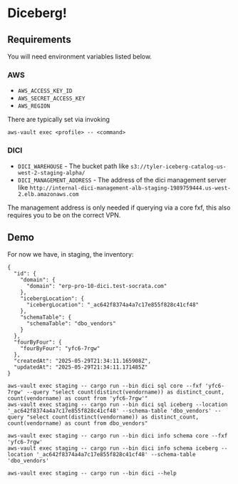 # Diceberg!

## Requirements

You will need environment variables listed below.

### AWS

- `AWS_ACCESS_KEY_ID`
- `AWS_SECRET_ACCESS_KEY`
- `AWS_REGION`

There are typically set via invoking

```
aws-vault exec <profile> -- <command>
```

### DICI

- `DICI_WAREHOUSE` - The bucket path like `s3://tyler-iceberg-catalog-us-west-2-staging-alpha/`
- `DICI_MANAGEMENT_ADDRESS` - The address of the dici management server like
  `http://internal-dici-management-alb-staging-1989759444.us-west-2.elb.amazonaws.com`

The management address is only needed if querying via a core fxf, this also requires you to be on the correct VPN.

## Demo

For now we have, in staging, the inventory:

```
{
  "id": {
    "domain": {
      "domain": "erp-pro-10-dici.test-socrata.com"
    },
    "icebergLocation": {
      "icebergLocation": "_ac642f8374a4a7c17e855f828c41cf48"
    },
    "schemaTable": {
      "schemaTable": "dbo_vendors"
    }
  },
  "fourByFour": {
    "fourByFour": "yfc6-7rgw"
  },
  "createdAt": "2025-05-29T21:34:11.165908Z",
  "updatedAt": "2025-05-29T21:34:11.171485Z"
}
```


```shell
aws-vault exec staging -- cargo run --bin dici sql core --fxf 'yfc6-7rgw' --query "select count(distinct(vendorname)) as distinct_count, count(vendorname) as count from 'yfc6-7rgw'"
aws-vault exec staging -- cargo run --bin dici sql iceberg --location '_ac642f8374a4a7c17e855f828c41cf48' --schema-table 'dbo_vendors' --query "select count(distinct(vendorname)) as distinct_count, count(vendorname) as count from dbo_vendors"

```

```shell
aws-vault exec staging -- cargo run --bin dici info schema core --fxf 'yfc6-7rgw'
aws-vault exec staging -- cargo run --bin dici info schema iceberg --location '_ac642f8374a4a7c17e855f828c41cf48' --schema-table 'dbo_vendors'

```

```shell
aws-vault exec staging -- cargo run --bin dici --help
```